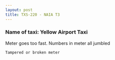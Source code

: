 ```yaml
---
layout: post
title: TXS-220 - NAIA T3
---
```


### Name of taxi: Yellow Airport Taxi

Meter goes too fast. Numbers in meter all jumbled

```Tampered or broken meter```
